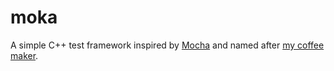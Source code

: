 # moka
A simple C++ test framework  inspired by [Mocha](https://mochajs.org/) and named
after [my coffee maker](https://en.wikipedia.org/wiki/Moka_pot).
